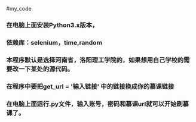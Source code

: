 #my_code
### 在电脑上面安装Python3.x版本，
### 依赖库：selenium，time,random
### 本程序默认是选择河南省，洛阳理工学院的，如果想用自己学校的需要改一下某处的源代码。
### 在程序中要把get_url = '输入链接' 中的链接换成你的慕课链接
### 在电脑上面运行.py文件，输入账号，密码和慕课url就可以开始刷慕课了。
